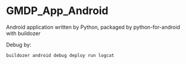 # GMDP_App_Android

Android application written by Python, packaged by python-for-android with buildozer

Debug by:

```bash
buildozer android debug deploy run logcat
```
